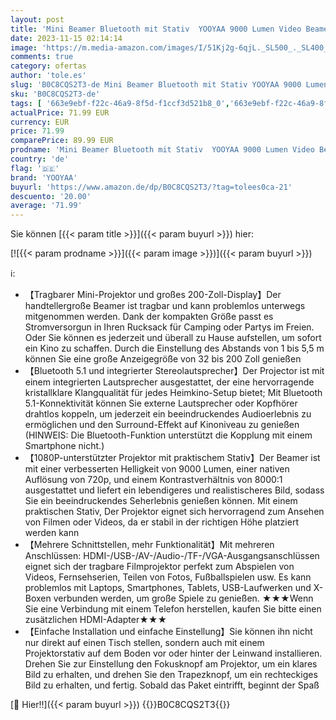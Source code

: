 ```yaml
---
layout: post
title: 'Mini Beamer Bluetooth mit Stativ  YOOYAA 9000 Lumen Video Beamer Full HD 1080P Unterstützt  Tragbar Heimkino Projektor für Handy Phone  Kompatibel mit TV Stick/X-Box/DVD/Laptop/Smartphone'
date: 2023-11-15 02:14:14
image: 'https://m.media-amazon.com/images/I/51Kj2g-6qjL._SL500_._SL400_.jpg'
comments: true
category: ofertas
author: 'tole.es'
slug: 'B0C8CQS2T3-de Mini Beamer Bluetooth mit Stativ YOOYAA 9000 Lumen Video...'
sku: 'B0C8CQS2T3-de'
tags: [ '663e9ebf-f22c-46a9-8f5d-f1ccf3d521b8_0','663e9ebf-f22c-46a9-8f5d-f1ccf3d521b8_9901','Arborist Merchandising Root','Computer & Zubehör','Computer & Zubehör: Produkte mit Umwelt-Label','Elektronik & Foto','Elektronik & Foto: Produkte mit Umwelt-Label','Fernseher & Heimkino','Self Service','Special Features Stores','Video-Beamer','a4cbee59-f823-40fe-831a-7de64f655f6f_0','a4cbee59-f823-40fe-831a-7de64f655f6f_1301','yooyaa','🇩🇪', ]
actualPrice: 71.99 EUR
currency: EUR
price: 71.99
comparePrice: 89.99 EUR
prodname: 'Mini Beamer Bluetooth mit Stativ  YOOYAA 9000 Lumen Video Beamer Full HD 1080P Unterstützt  Tragbar Heimkino Projektor für Handy Phone  Kompatibel mit TV Stick/X-Box/DVD/Laptop/Smartphone'
country: 'de'
flag: '🇩🇪'
brand: 'YOOYAA'
buyurl: 'https://www.amazon.de/dp/B0C8CQS2T3/?tag=tolees0ca-21'
descuento: '20.00'
average: '71.99'
---
```


Sie können [{{< param title >}}]({{< param buyurl >}}) hier:

[![{{< param prodname >}}]({{< param image >}})]({{< param buyurl >}})

ℹ️:

- 【Tragbarer Mini-Projektor und großes 200-Zoll-Display】Der handtellergroße Beamer ist tragbar und kann problemlos unterwegs mitgenommen werden. Dank der kompakten Größe passt es Stromversorgun in Ihren Rucksack für Camping oder Partys im Freien. Oder Sie können es jederzeit und überall zu Hause aufstellen, um sofort ein Kino zu schaffen. Durch die Einstellung des Abstands von 1 bis 5,5 m können Sie eine große Anzeigegröße von 32 bis 200 Zoll genießen
- 【Bluetooth 5.1 und integrierter Stereolautsprecher】Der Projector ist mit einem integrierten Lautsprecher ausgestattet, der eine hervorragende kristallklare Klangqualität für jedes Heimkino-Setup bietet; Mit Bluetooth 5.1-Konnektivität können Sie externe Lautsprecher oder Kopfhörer drahtlos koppeln, um jederzeit ein beeindruckendes Audioerlebnis zu ermöglichen und den Surround-Effekt auf Kinoniveau zu genießen (HINWEIS: Die Bluetooth-Funktion unterstützt die Kopplung mit einem Smartphone nicht.)
- 【1080P-unterstützter Projektor mit praktischem Stativ】Der Beamer ist mit einer verbesserten Helligkeit von 9000 Lumen, einer nativen Auflösung von 720p, und einem Kontrastverhältnis von 8000:1 ausgestattet und liefert ein lebendigeres und realistischeres Bild, sodass Sie ein beeindruckendes Seherlebnis genießen können. Mit einem praktischen Stativ, Der Projektor eignet sich hervorragend zum Ansehen von Filmen oder Videos, da er stabil in der richtigen Höhe platziert werden kann
- 【Mehrere Schnittstellen, mehr Funktionalität】Mit mehreren Anschlüssen: HDMI-/USB-/AV-/Audio-/TF-/VGA-Ausgangsanschlüssen eignet sich der tragbare Filmprojektor perfekt zum Abspielen von Videos, Fernsehserien, Teilen von Fotos, Fußballspielen usw. Es kann problemlos mit Laptops, Smartphones, Tablets, USB-Laufwerken und X-Boxen verbunden werden, um große Spiele zu genießen. ★★★Wenn Sie eine Verbindung mit einem Telefon herstellen, kaufen Sie bitte einen zusätzlichen HDMI-Adapter★★★
- 【Einfache Installation und einfache Einstellung】Sie können ihn nicht nur direkt auf einen Tisch stellen, sondern auch mit einem Projektorstativ auf dem Boden vor oder hinter der Leinwand installieren. Drehen Sie zur Einstellung den Fokusknopf am Projektor, um ein klares Bild zu erhalten, und drehen Sie den Trapezknopf, um ein rechteckiges Bild zu erhalten, und fertig. Sobald das Paket eintrifft, beginnt der Spaß

[🛒 Hier!!]({{< param buyurl >}})
{{<world>}}B0C8CQS2T3{{</world>}}
